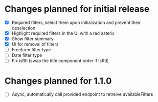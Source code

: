 # Changes planned for initial release

* [x] Required filters, select them upon initialization and prevent their deselection
* [x] Highlight required filters in the UI with a red asterix
* [x] Show filter summary
* [x] UI for removal of filters
* [ ] Freeform filter type
* [ ] Date filter type
* [ ] Fix isRtl (swap the title component order if isRtl)

# Changes planned for 1.1.0

* [ ] Async, automatically call provided endpoint to retreive availableFilters